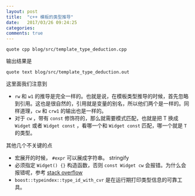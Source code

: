 ```yaml
---
layout: post
title:  "c++ 模板的类型推导"
date:   2017/03/26 09:24:25
categories:
comments: true
---
```



```include
quote cpp blog/src/template_type_deduction.cpp
```



输出结果是


```include
quote text blog/src/template_type_deduction.out
```

这里面我们注意到

 - `rw` 和 `w1` 的推导是完全一样的。也就是说，在模板类型推导的时候，首先忽略到引用。这也是很自然的，引用就是变量的别名，所以他们两个是一样的。同样道理，`cw` 和 `crw1` 的输出也是一样的。
 - 对于 `cw` ，带有 `const` 修饰符的，那么就需要模式匹配，也就是把 T 换成 `Widget` 或者 `Widget const` ，看哪一个和 `Widget const` 匹配，哪一个就是 `T` 的类型。


其他几个不关键的点

 - 宏展开的时候， `#expr` 可以展成字符串。 stringify
 - 必须指定 `Widget() {}` 构造函数，否则 `const Widget cw` 会报错。为什么会报错呢，参考 [stack overflow](http://stackoverflow.com/questions/7411515/why-does-c-require-a-user-provided-default-constructor-to-default-construct-a)
 - `boost::typeindex::type_id_with_cvr` 是在运行期打印类型信息的可靠工具。
